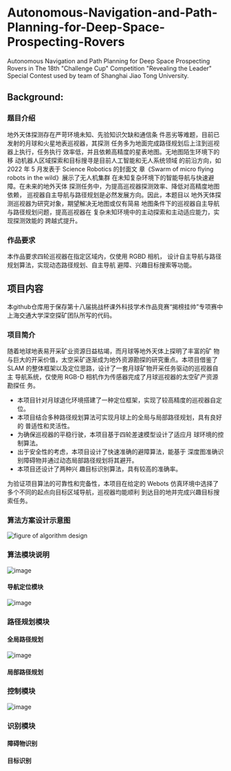 # Autonomous-Navigation-and-Path-Planning-for-Deep-Space-Prospecting-Rovers
Autonomous Navigation and Path Planning for Deep Space Prospecting Rovers in The 18th "Challenge Cup" Competition "Revealing the Leader" Special Contest used by team of Shanghai Jiao Tong University.

## Background:
### 题目介绍
地外天体探测存在严苛环境未知、先验知识欠缺和通信条
件恶劣等难题，目前已发射的月球和火星地表巡视器，其探测
任务多为地面完成路径规划后上注到巡视器上执行，任务执行
效率低，并且依赖高精度的星表地图。无地图陌生环境下的移
动机器人区域探索和目标搜寻是目前人工智能和无人系统领域
的前沿方向，如 2022 年 5 月发表于 Science Robotics 的封面文
章《Swarm of micro flying robots in the wild》展示了无人机集群
在未知复杂环境下的智能导航与快速避障。在未来的地外天体
探测任务中，为提高巡视器探测效率、降低对高精度地图依赖，
巡视器自主导航与路径规划是必然发展方向。因此，本题目以
地外天体探测巡视器为研究对象，期望解决无地图或仅有简易
地图条件下的巡视器自主导航与路径规划问题，提高巡视器在
复杂未知环境中的主动探索和主动适应能力，实现探测效能的
跨越式提升。


### 作品要求
本作品要求四轮巡视器在指定区域内，仅使用 RGBD 相机，
设计自主导航与路径规划算法，实现动态路径规划、自主导航
避障、兴趣目标搜索等功能。

## 项目内容
本github仓库用于保存第十八届挑战杯课外科技学术作品竞赛“揭榜挂帅”专项赛中上海交通大学深空探矿团队所写的代码。

### 项目简介
随着地球地表易开采矿业资源日益枯竭，而月球等地外天体上探明了丰富的矿
物与巨大的开采价值，太空采矿逐渐成为地外资源勘探的研究重点。本项目借鉴了
SLAM 的整体框架以及定位思路，设计了一套月球矿物开采任务驱动的巡视器自主
导航系统，仅使用 RGB-D 相机作为传感器完成了月球巡视器的太空矿产资源勘探任
务。
- 本项目针对月球退化环境搭建了一种定位框架，实现了较高精度的巡视器自定
位。
- 本项目结合多种路径规划算法可实现月球上的全局与局部路径规划，具有良好的
普适性和灵活性。
- 为确保巡视器的平稳行驶，本项目基于四轮差速模型设计了适应月
球环境的控制算法。
- 出于安全性的考虑，本项目设计了快速准确的避障算法，能基于
深度图准确识别障碍物并通过动态局部路径规划将其避开。
- 本项目还设计了两种兴
趣目标识别算法，具有较高的准确率。

为验证项目算法的可靠性和完备性，本项目在给定的 Webots 仿真环境中选择了多个不同的起点向目标区域导航，巡视器均能顺利
到达目的地并完成兴趣目标搜索任务。

### 算法方案设计示意图
![figure of algorithm design]()

### 算法模块说明
![image]()

#### 导航定位模块
![image]()

### 路径规划模块
#### 全局路径规划
![image]()
#### 局部路径规划

### 控制模块
![image]()

### 识别模块
#### 障碍物识别
#### 目标识别

